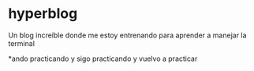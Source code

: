 # hyperblog
Un blog increíble donde me estoy entrenando para aprender a manejar la terminal

*ando practicando
 y sigo practicando
 y vuelvo a practicar